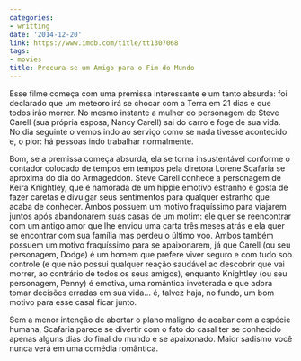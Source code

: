 ```yaml
---
categories:
- writting
date: '2014-12-20'
link: https://www.imdb.com/title/tt1307068
tags:
- movies
title: Procura-se um Amigo para o Fim do Mundo
---
```


Esse filme começa com uma premissa interessante e um tanto absurda: foi declarado que um meteoro irá se chocar com a Terra em 21 dias e que todos irão morrer. No mesmo instante a mulher do personagem de Steve Carell (sua própria esposa, Nancy Carell) sai do carro e foge de sua vida. No dia seguinte o vemos indo ao serviço como se nada tivesse acontecido e, o pior: há pessoas indo trabalhar normalmente.

Bom, se a premissa começa absurda, ela se torna insustentável conforme o contador colocado de tempos em tempos pela diretora Lorene Scafaria se aproxima do dia do Armageddon. Steve Carell conhece a personagem de Keira Knightley, que é namorada de um hippie emotivo estranho e gosta de fazer caretas e divulgar seus sentimentos para qualquer estranho que acaba de conhecer. Ambos possuem um motivo fraquíssimo para viajarem juntos após abandonarem suas casas de um motim: ele quer se reencontrar com um antigo amor que lhe enviou uma carta três meses atrás e ela quer se encontrar com sua família mas perdeu o último voo. Ambos também possuem um motivo fraquíssimo para se apaixonarem, já que Carell (ou seu personagem, Dodge) é um homem que prefere viver seguro e com tudo sob controle (e que não possui qualquer reação saudável ao descobrir que vai morrer, ao contrário de todos os seus amigos), enquanto Knightley (ou seu personagem, Penny) é emotiva, uma romântica inveterada e que adora tomar decisões erradas em sua vida... é, talvez haja, no fundo, um bom motivo para esse casal ficar junto.

Sem a menor intenção de abortar o plano maligno de acabar com a espécie humana, Scafaria parece se divertir com o fato do casal ter se conhecido apenas alguns dias do final do mundo e se apaixonado. Maior sadismo você nunca verá em uma comédia romântica.